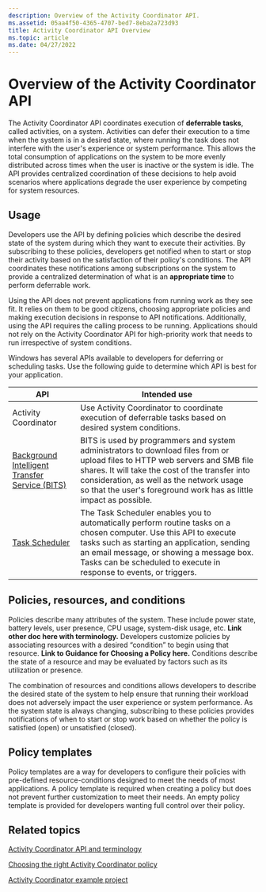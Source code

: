 ```yaml
---
description: Overview of the Activity Coordinator API.
ms.assetid: 05aa4f50-4365-4707-bed7-8eba2a723d93
title: Activity Coordinator API Overview
ms.topic: article
ms.date: 04/27/2022
---
```


# Overview of the Activity Coordinator API

The Activity Coordinator API coordinates execution of **deferrable tasks**, called activities, on a system. Activities can defer their execution to a time when the system is in a desired state, where running the task does not interfere with the user's experience or system performance. This allows the total consumption of applications on the system to be more evenly distributed across times when the user is inactive or the system is idle. The API provides centralized coordination of these decisions to help avoid scenarios where applications degrade the user experience by competing for system resources.

## Usage

Developers use the API by defining policies which describe the desired state of the system during which they want to execute their activities. By subscribing to these policies, developers get notified when to start or stop their activity based on the satisfaction of their policy's conditions. The API coordinates these notifications among subscriptions on the system to provide a centralized determination of what is an **appropriate time** to perform deferrable work.

Using the API does not prevent applications from running work as they see fit. It relies on them to be good citizens, choosing appropriate policies and making execution decisions in response to API notifications. Additionally, using the API requires the calling process to be running. Applications should not rely on the Activity Coordinator API for high-priority work that needs to run irrespective of system conditions.

Windows has several APIs available to developers for deferring or scheduling tasks. Use the following guide to determine which API is best for your application.

| API | Intended use |
|-----|-----|
| Activity Coordinator | Use Activity Coordinator to coordinate execution of deferrable tasks based on desired system conditions. |
| [Background Intelligent Transfer Service (BITS)](../Bits/background-intelligent-transfer-service-portal.md) | BITS is used by programmers and system administrators to download files from or upload files to HTTP web servers and SMB file shares. It will take the cost of the transfer into consideration, as well as the network usage so that the user's foreground work has as little impact as possible. |
| [Task Scheduler](../taskschd/task-scheduler-start-page.md) | The Task Scheduler enables you to automatically perform routine tasks on a chosen computer. Use this API to execute tasks such as starting an application, sending an email message, or showing a message box. Tasks can be scheduled to execute in response to events, or triggers. |

## Policies, resources, and conditions

Policies describe many attributes of the system. These include power state, battery levels, user presence, CPU usage, system-disk usage, etc. **Link other doc here with terminology.** Developers customize policies by associating resources with a desired “condition” to begin using that resource. **Link to Guidance for Choosing a Policy here.** Conditions describe the state of a resource and may be evaluated by factors such as its utilization or presence.

The combination of resources and conditions allows developers to describe the desired state of the system to help ensure that running their workload does not adversely impact the user experience or system performance. As the system state is always changing, subscribing to these policies provides notifications of when to start or stop work based on whether the policy is satisfied (open) or unsatisfied (closed).

## Policy templates

Policy templates are a way for developers to configure their policies with pre-defined resource-conditions designed to meet the needs of most applications. A policy template is required when creating a policy but does not prevent further customization to meet their needs. An empty policy template is provided for developers wanting full control over their policy.

## Related topics

[Activity Coordinator API and terminology](activity-coordinator-api-and-terminology.md)

[Choosing the right Activity Coordinator policy](choosing-the-right-activity-coordinator-policy.md)

[Activity Coordinator example project](activity-coordinator-example-project.md)
